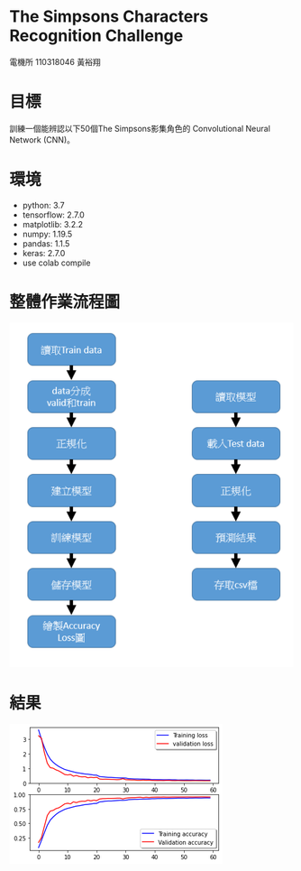 # The Simpsons Characters Recognition Challenge

電機所 110318046 黃裕翔


# 目標
訓練一個能辨認以下50個The Simpsons影集角色的 Convolutional Neural Network (CNN)。

# 環境
* python: 3.7  
* tensorflow: 2.7.0 
* matplotlib: 3.2.2  
* numpy: 1.19.5  
* pandas: 1.1.5  
* keras: 2.7.0  
* use colab compile 


# 整體作業流程圖
![](flowchart.PNG)

# 結果
![](acc.png)


